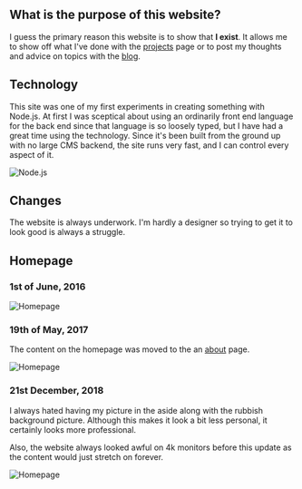 ## What is the purpose of this website?

I guess the primary reason this website is to show that **I exist**. It allows me to show off what I've done with the [projects](/projects) page or to post my thoughts and advice on topics with the [blog](/blog).

## Technology

This site was one of my first experiments in creating something with Node.js. At first I was sceptical about using an ordinarily front end language for the back end since that language is so loosely typed, but I have had a great time using the technology. Since it's been built from the ground up with no large CMS backend, the site runs very fast, and I can control every aspect of it.

![Node.js](/media/projects/harvey-williams/nodejs-logo.png)

## Changes

The website is always underwork. I'm hardly a designer so trying to get it to look good is always a struggle.

## Homepage

### 1st of June, 2016

![Homepage](/media/projects/harvey-williams/harvey-williams-homepage-01062016.jpg)

### 19th of May, 2017

The content on the homepage was moved to the an [about](/about) page.

![Homepage](/media/projects/harvey-williams/harvey-williams-homepage-19052017.jpg)

### 21st December, 2018

I always hated having my picture in the aside along with the rubbish background picture. Although this makes it look a bit less personal, it certainly looks more professional.

Also, the website always looked awful on 4k monitors before this update as the content would just stretch on forever.

![Homepage](/media/projects/harvey-williams/harvey-williams-homepage-21122018.jpg)
